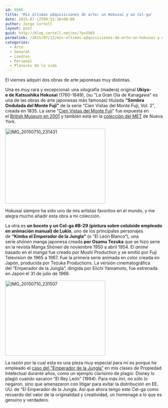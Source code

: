 ```yaml
---
id: 5565
title: 'Mis últimas adquisiciones de arte: un Hokusai y un Cel-ga'
date: 2015-07-12T09:51:10+00:00
author: Jorge Cortell
layout: post
guid: http://blog.cortell.net/es/?p=5565
permalink: /2015/07/12/mis-ultimas-adquisiciones-de-arte-un-hokusai-y-un-cel-ga/
categories:
  - Arte
  - General
  - Londres
  - Personal
  - Placeres de la vida
---
```

El viernes adquirí dos obras de arte japonesas muy distintas.

Una es muy rara y excepcional: una xilografía (madera) original **Ukiyo-e de Katsushika Hokusai** (1760-1849), (su "La Gran Ola de Kanagawa" es una de las obras de arte japonesas más famosas) titulada **“Sombra Ondulada del Monte Fuji”** de la serie “Cien Vistas del Monte Fuji, Vol. 2”, creada en 1835. La serie "<a href="http://www.degener.com/1606-2.htm" target="_blank">Cien Vistas del Monte Fuji</a>" fue expuesta en el <a href="https://www.britishmuseum.org/explore/online_tours/japan/views_of_mount_fuji/100_views_of_mount_fuji_a_sel.aspx" target="_blank">British Museum en 2001</a> y también está en la <a href="http://www.metmuseum.org/collection/the-collection-online/search/78803" target="_blank">colección del MET</a> de Nueva York.

<img class=" aligncenter" src="https://farm1.staticflickr.com/477/19562282756_2bd31d08e4_n.jpg" alt="IMG_20150710_231431" width="320" height="240" />

Hokusai siempre ha sido uno de mis artistas favoritos en el mundo, y me alegra mucho añadir esta obra a mi colección.

La otra es **un boceto y un Cel-ga #B-29 (pintura sobre celuloide empleado en animación manual) de Lukio**, uno de los principales personajes de **“Kimba el Emperador de la Jungla”** (o “El León Blanco”), una serie _shōnen_ manga japonesa creada **por Osamu Tezuka** que se hizo serie en la revista Manga Shōnen de noviembre 1950 a abril 1954. El _anime_ basado en el _manga_ fue creado por Mushi Production y se emitió por Fuji Television de 1965 a 1967. Fue la primera serie animada en color creada en Japón, producida por Tezuka Productions. La versión cinematográfica del “Emperador de la Jungla”, dirigida por Eiichi Yamamoto, fue estrenada en Japón el 31 de julio de 1966.

<img class=" aligncenter" src="https://farm1.staticflickr.com/318/19401876389_30d8d3640b_n.jpg" alt="IMG_20150710_231507" width="320" height="240" />

La razón por la cual esta es una pieza muy especial para mí es porque he empleado el <a href="https://en.wikipedia.org/wiki/Kimba_the_White_Lion" target="_blank">caso del "Emperador de la Jungla”</a> en mis clases de Propiedad Intelectual durante años, como un ejemplo clarísimo de plagio: Disney lo plagió cuando sacaron “El Rey León” (1994). Para más _inri_, no sólo lo negaron, sino que amenazaron con litigar para evitar la distribución en EE. UU. de “El Emperador de la Jungla. Así que ahora tengo este Cel-ga como recuerdo del valor de la originalidad y creatividad, un homenage a lo que es genuino y verdadero.